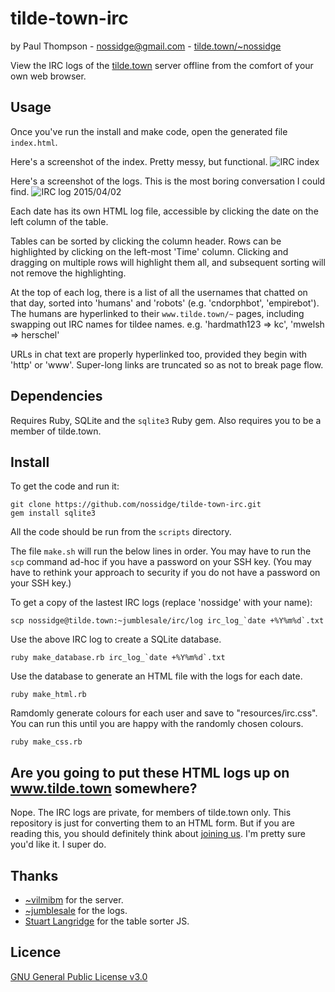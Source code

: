 # tilde-town-irc

by Paul Thompson - nossidge@gmail.com -
[tilde.town/~nossidge](https://tilde.town/~nossidge/)

View the IRC logs of the [tilde.town](https://tilde.town/) server offline from the
comfort of your own web browser.


## Usage

Once you've run the install and make code, open the generated file `index.html`.

Here's a screenshot of the index.
Pretty messy, but functional.
![IRC index](http://i.imgur.com/cFzOvO7.png "IRC index")

Here's a screenshot of the logs.
This is the most boring conversation I could find.
![IRC log 2015/04/02](http://i.imgur.com/hV9fFwF.png "IRC log 2015/04/02")

Each date has its own HTML log file, accessible by clicking the date on the left
column of the table.

Tables can be sorted by clicking the column header.
Rows can be highlighted by clicking on the left-most 'Time' column.
Clicking and dragging on multiple rows will highlight them all,
and subsequent sorting will not remove the highlighting.

At the top of each log, there is a list of all the usernames that chatted on
that day, sorted into 'humans' and 'robots' (e.g. 'cndorphbot', 'empirebot').
The humans are hyperlinked to their `www.tilde.town/~` pages, including swapping
out IRC names for tildee names. e.g. 'hardmath123 => kc', 'mwelsh => herschel'

URLs in chat text are properly hyperlinked too, provided they begin with 'http'
or 'www'. Super-long links are truncated so as not to break page flow.


## Dependencies

Requires Ruby, SQLite and the `sqlite3` Ruby gem.
Also requires you to be a member of tilde.town.


## Install

To get the code and run it:
```
git clone https://github.com/nossidge/tilde-town-irc.git
gem install sqlite3
```

All the code should be run from the `scripts` directory.

The file `make.sh` will run the below lines in order. You may have to run
the `scp` command ad-hoc if you have a password on your SSH key. (You may
have to rethink your approach to security if you do not have a password on
your SSH key.)

To get a copy of the lastest IRC logs (replace 'nossidge' with your name):
```
scp nossidge@tilde.town:~jumblesale/irc/log irc_log_`date +%Y%m%d`.txt
```

Use the above IRC log to create a SQLite database.
```
ruby make_database.rb irc_log_`date +%Y%m%d`.txt
```

Use the database to generate an HTML file with the logs for each date.
```
ruby make_html.rb
```

Ramdomly generate colours for each user and save to "resources/irc.css".
You can run this until you are happy with the randomly chosen colours.
```
ruby make_css.rb
```


## Are you going to put these HTML logs up on www.tilde.town somewhere?

Nope. The IRC logs are private, for members of tilde.town only.
This repository is just for converting them to an HTML form.
But if you are reading this, you should definitely think about
[joining us](http://goo.gl/forms/8IvQFTDjlo).
I'm pretty sure you'd like it. I super do.


## Thanks

- [~vilmibm](https://tilde.town/~vilmibm/) for the server.
- [~jumblesale](https://tilde.town/~jumblesale/) for the logs.
- [Stuart Langridge](http://www.kryogenix.org/code/browser/sorttable/)
for the table sorter JS.


## Licence

[GNU General Public License v3.0](http://www.gnu.org/licenses/gpl-3.0.txt)
